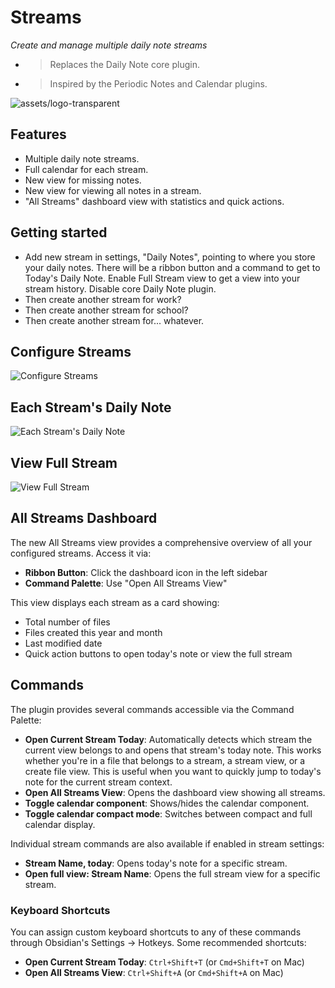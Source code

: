 # Streams

*Create and manage multiple daily note streams*

- > Replaces the Daily Note core plugin.
- > Inspired by the Periodic Notes and Calendar plugins.

![assets/logo-transparent](assets/logo-transparent.png)

## Features
- Multiple daily note streams.
- Full calendar for each stream.
- New view for missing notes.
- New view for viewing all notes in a stream.
- "All Streams" dashboard view with statistics and quick actions.

## Getting started
- Add new stream in settings, "Daily Notes", pointing to where you store your daily notes. There will be a ribbon button and a command to get to Today's Daily Note. Enable Full Stream view to get a view into your stream history. Disable core Daily Note plugin.
- Then create another stream for work?
- Then create another stream for school?
- Then create another stream for... whatever.

## Configure Streams
![Configure Streams](assets/demo-configure-streams.jpg)

## Each Stream's Daily Note
![Each Stream's Daily Note](assets/demo-today.gif)

## View Full Stream
![View Full Stream](assets/demo-full-stream.gif)

## All Streams Dashboard
The new All Streams view provides a comprehensive overview of all your configured streams. Access it via:
- **Ribbon Button**: Click the dashboard icon in the left sidebar
- **Command Palette**: Use "Open All Streams View"

This view displays each stream as a card showing:
- Total number of files
- Files created this year and month
- Last modified date
- Quick action buttons to open today's note or view the full stream

## Commands
The plugin provides several commands accessible via the Command Palette:

- **Open Current Stream Today**: Automatically detects which stream the current view belongs to and opens that stream's today note. This works whether you're in a file that belongs to a stream, a stream view, or a create file view. This is useful when you want to quickly jump to today's note for the current stream context.
- **Open All Streams View**: Opens the dashboard view showing all streams.
- **Toggle calendar component**: Shows/hides the calendar component.
- **Toggle calendar compact mode**: Switches between compact and full calendar display.

Individual stream commands are also available if enabled in stream settings:
- **Stream Name, today**: Opens today's note for a specific stream.
- **Open full view: Stream Name**: Opens the full stream view for a specific stream.

### Keyboard Shortcuts
You can assign custom keyboard shortcuts to any of these commands through Obsidian's Settings → Hotkeys. Some recommended shortcuts:
- **Open Current Stream Today**: `Ctrl+Shift+T` (or `Cmd+Shift+T` on Mac)
- **Open All Streams View**: `Ctrl+Shift+A` (or `Cmd+Shift+A` on Mac)